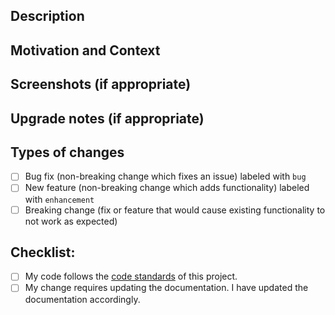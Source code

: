 <!--- Provide a general summary of your changes in the Title above -->

## Description
<!--- Describe your changes in detail -->

## Motivation and Context
<!--- Why is this change required? What problem does it solve? -->
<!--- If it fixes an open issue, please link to the issue here. -->

## Screenshots (if appropriate)

## Upgrade notes (if appropriate)
<!-- What changes user have to do in order to migrate from the previous version to the version with this feature -->

## Types of changes
<!--- What types of changes does your code introduce? Put an `x` in all the boxes that apply: -->
- [ ] Bug fix (non-breaking change which fixes an issue) labeled with `bug`
- [ ] New feature (non-breaking change which adds functionality) labeled with `enhancement`
- [ ] Breaking change (fix or feature that would cause existing functionality to not work as expected)

## Checklist:
<!--- Go over all the following points, and put an `x` in all the boxes that apply. -->
<!--- If you're unsure about any of these, don't hesitate to ask. We're here to help! -->
- [ ] My code follows the [code standards](/CONTRIBUTING.md) of this project.
- [ ] My change requires updating the documentation. I have updated the documentation accordingly.

